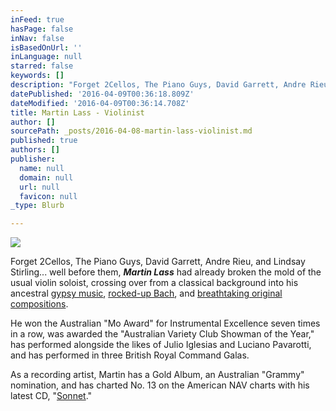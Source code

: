 ```yaml
---
inFeed: true
hasPage: false
inNav: false
isBasedOnUrl: ''
inLanguage: null
starred: false
keywords: []
description: "Forget 2Cellos, The Piano Guys, David Garrett, Andre Rieu, and Lindsay Stirling... well before them,\_Martin Lass had\nalready broken the mold of the usual violin soloist, crossing over from a classical\nbackground into his ancestral gypsy music,\_rocked-up Bach, and breathtaking original\ncompositions."
datePublished: '2016-04-09T00:36:18.809Z'
dateModified: '2016-04-09T00:36:14.708Z'
title: Martin Lass - Violinist
author: []
sourcePath: _posts/2016-04-08-martin-lass-violinist.md
published: true
authors: []
publisher:
  name: null
  domain: null
  url: null
  favicon: null
_type: Blurb

---
```

[][0]
![](https://the-grid-user-content.s3-us-west-2.amazonaws.com/5f56410f-7848-41a0-b328-a95779fc98fa.jpg)

Forget 2Cellos, The Piano Guys, David Garrett, Andre Rieu, and Lindsay Stirling... well before them, _**Martin Lass**_ had
already broken the mold of the usual violin soloist, crossing over from a classical
background into his ancestral [][1][gypsy music][2], [rocked-up Bach][3], and [breathtaking original
compositions][4].

He won the
Australian "Mo Award" for Instrumental Excellence seven times in a row, was
awarded the "Australian Variety Club Showman of the Year," has performed alongside the likes of Julio
Iglesias and Luciano Pavarotti, and has performed in three British Royal Command Galas.

As a recording artist, Martin has a Gold Album,
an Australian "Grammy" nomination, and has charted No. 13 on the American NAV
charts with his latest CD, "[Sonnet][5]."

[0]: https://s3.amazonaws.com/Syntaxxx/bigger-picture.mp3
[1]: href
[2]: https://itunes.apple.com/us/album/the-gypsy-fiddler/id18950712
[3]: https://itunes.apple.com/us/album/bach-to-the-future/id270518221
[4]: https://itunes.apple.com/us/album/sonnet/id4656278
[5]: https://itunes.apple.com/us/artist/martin-lass/id4381075